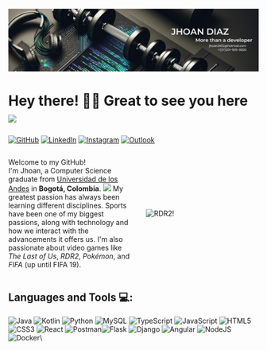 ![Banner de Jhoan Diaz](banner-github-jhoan.png)

# Hey there! 💪🏽 Great to see you here <img src="https://media.giphy.com/media/PmvLFkc52mAx67xLih/giphy.gif?cid=790b7611ze78oqx98zpp560po0qsegxxvpfactolekbfv7bi&ep=v1_stickers_search&rid=giphy.gif&ct=s" width="100"/>


[![GitHub](https://img.shields.io/badge/github-%23121011.svg?style=for-the-badge&logo=github&logoColor=white)](https://github.com/jsdiazs)
[![LinkedIn](https://img.shields.io/badge/linkedin-%230077B5.svg?style=for-the-badge&logo=linkedin&logoColor=white)](www.linkedin.com/in/jhoan-sebastian-diaz-s)
[![Instagram](https://img.shields.io/badge/Instagram-%23E4405F.svg?style=for-the-badge&logo=Instagram&logoColor=white)](https://www.instagram.com/ye_bastian/)
[![Outlook](https://img.shields.io/badge/Microsoft_Outlook-0078D4?style=for-the-badge&logo=microsoft-outlook&logoColor=white)](mailto:jhoan2402@hotmail.com)

<div style="display: flex; align-items: center; justify-content: space-between;">
  <div style="width: 50%;">
    <p>Welcome to my GitHub! <br/> 
      I'm Jhoan, a Computer Science graduate from <a href="https://uniandes.edu.co/">Universidad de los Andes</a> in <b>Bogotá, Colombia</b>. 
      <img src="https://cdn-icons-png.flaticon.com/128/197/197575.png" width="13"/> My greatest passion has always been learning different disciplines. 
      Sports have been one of my biggest passions, along with technology and how we interact with the advancements it offers us. 
      I'm also passionate about video games like <i>The Last of Us</i>, <i>RDR2</i>, <i>Pokémon</i>, and <i>FIFA</i> (up until FIFA 19).
    </p>
  </div>
  <div style="width: 45%;">
    <img width="100%" alt="RDR2!" src="https://media.giphy.com/media/v1.Y2lkPTc5MGI3NjExMzE1M2pyZjE5d3F4YXVncmtpZXZwcXk5ejgxdTBlend0cnNsaHpoZSZlcD12MV9naWZzX3NlYXJjaCZjdD1n/WvQNnMcTsOy8RAaK4m/giphy.gif" />
  </div>
</div>


##  Languages and Tools 💻:

![Java](https://img.shields.io/badge/java-%23ED8B00.svg?style=for-the-badge&logo=openjdk&logoColor=white)
![Kotlin](https://img.shields.io/badge/kotlin-%237F52FF.svg?style=for-the-badge&logo=kotlin&logoColor=white)
![Python](https://img.shields.io/badge/python-3670A0?style=for-the-badge&logo=python&logoColor=ffdd54)
![MySQL](https://img.shields.io/badge/mysql-4479A1.svg?style=for-the-badge&logo=mysql&logoColor=white)
![TypeScript](https://img.shields.io/badge/typescript-%23007ACC.svg?style=for-the-badge&logo=typescript&logoColor=white)
![JavaScript](https://img.shields.io/badge/javascript-%23323330.svg?style=for-the-badge&logo=javascript&logoColor=%23F7DF1E)
![HTML5](https://img.shields.io/badge/html5-%23E34F26.svg?style=for-the-badge&logo=html5&logoColor=white)
![CSS3](https://img.shields.io/badge/css3-%231572B6.svg?style=for-the-badge&logo=css3&logoColor=white)
![React](https://img.shields.io/badge/react-%2320232a.svg?style=for-the-badge&logo=react&logoColor=%2361DAFB)
![Postman](https://img.shields.io/badge/Postman-FF6C37?style=for-the-badge&logo=postman&logoColor=white)![Flask](https://img.shields.io/badge/flask-%23000.svg?style=for-the-badge&logo=flask&logoColor=white)
![Django](https://img.shields.io/badge/django-%23092E20.svg?style=for-the-badge&logo=django&logoColor=white)
![Angular](https://img.shields.io/badge/angular-%23DD0031.svg?style=for-the-badge&logo=angular&logoColor=white)
![NodeJS](https://img.shields.io/badge/node.js-6DA55F?style=for-the-badge&logo=node.js&logoColor=white)
![Docker](https://img.shields.io/badge/docker-%230db7ed.svg?style=for-the-badge&logo=docker&logoColor=white)\



<!--
**jsdiazs/jsdiazs** is a ✨ _special_ ✨ repository because its `README.md` (this file) appears on your GitHub profile.

Here are some ideas to get you started:

- 🔭 I’m currently working on ...
- 🌱 I’m currently learning ...
- 👯 I’m looking to collaborate on ...
- 🤔 I’m looking for help with ...
- 💬 Ask me about ...
- 📫 How to reach me: ...
- 😄 Pronouns: ...
- ⚡ Fun fact: ...
-->
